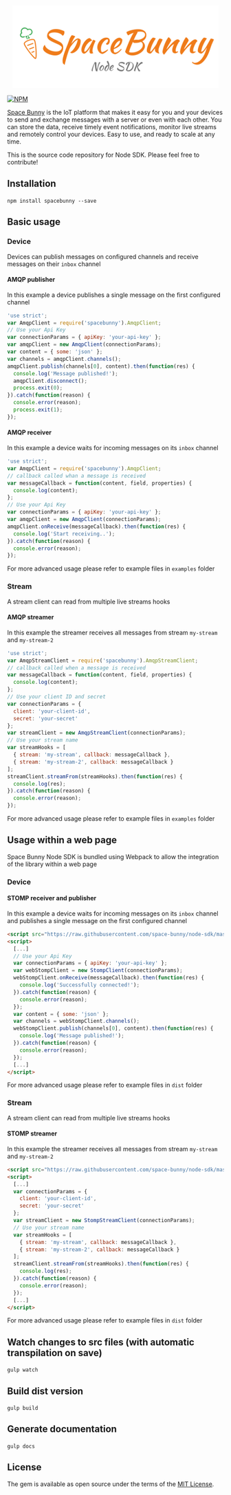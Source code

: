 <p align="center">
  <img width="480" src="assets/logo.png"/>
</p>

[![NPM](https://img.shields.io/npm/v/spacebunny.svg?style=flat-square)](https://www.npmjs.com/package/spacebunny)

[Space Bunny](http://spacebunny.io) is the IoT platform that makes it easy for you and your devices to send and exchange messages with a server or even with each other. You can store the data, receive timely event notifications, monitor live streams and remotely control your devices. Easy to use, and ready to scale at any time.

This is the source code repository for Node SDK.
Please feel free to contribute!

## Installation

`npm install spacebunny --save`

## Basic usage

### Device

Devices can publish messages on configured channels and receive messages on their `inbox` channel

#### AMQP publisher

In this example a device publishes a single message on the first configured channel

```javascript
'use strict';
var AmqpClient = require('spacebunny').AmqpClient;
// Use your Api Key
var connectionParams = { apiKey: 'your-api-key' };
var amqpClient = new AmqpClient(connectionParams);
var content = { some: 'json' };
var channels = amqpClient.channels();
amqpClient.publish(channels[0], content).then(function(res) {
  console.log('Message published!');
  amqpClient.disconnect();
  process.exit(0);
}).catch(function(reason) {
  console.error(reason);
  process.exit(1);
});
```

#### AMQP receiver

In this example a device waits for incoming messages on its `inbox` channel

```javascript
'use strict';
var AmqpClient = require('spacebunny').AmqpClient;
// callback called whan a message is received
var messageCallback = function(content, field, properties) {
  console.log(content);
};
// Use your Api Key
var connectionParams = { apiKey: 'your-api-key' };
var amqpClient = new AmqpClient(connectionParams);
amqpClient.onReceive(messageCallback).then(function(res) {
  console.log('Start receiving..');
}).catch(function(reason) {
  console.error(reason);
});
```

For more advanced usage please refer to example files in `examples` folder

### Stream

A stream client can read from multiple live streams hooks

#### AMQP streamer

In this example the streamer receives all messages from stream `my-stream` and `my-stream-2`

```javascript
'use strict';
var AmqpStreamClient = require('spacebunny').AmqpStreamClient;
// callback called when a message is received
var messageCallback = function(content, field, properties) {
  console.log(content);
};
// Use your client ID and secret
var connectionParams = {
  client: 'your-client-id',
  secret: 'your-secret'
};
var streamClient = new AmqpStreamClient(connectionParams);
// Use your stream name
var streamHooks = [
  { stream: 'my-stream', callback: messageCallback },
  { stream: 'my-stream-2', callback: messageCallback }
];
streamClient.streamFrom(streamHooks).then(function(res) {
  console.log(res);
}).catch(function(reason) {
  console.error(reason);
});
```
For more advanced usage please refer to example files in `examples` folder

## Usage within a web page

Space Bunny Node SDK is bundled using Webpack to allow the integration of the library within a web page

### Device

#### STOMP receiver and publisher

In this example a device waits for incoming messages on its `inbox` channel and publishes a single message on the first configured channel

```html
<script src="https://raw.githubusercontent.com/space-bunny/node-sdk/master/dist/spacebunny.js"></script>
<script>
  [...]
  // Use your Api Key
  var connectionParams = { apiKey: 'your-api-key' };
  var webStompClient = new StompClient(connectionParams);
  webStompClient.onReceive(messageCallback).then(function(res) {
    console.log('Successfully connected!');
  }).catch(function(reason) {
    console.error(reason);
  });
  var content = { some: 'json' };
  var channels = webStompClient.channels();
  webStompClient.publish(channels[0], content).then(function(res) {
    console.log('Message published!');
  }).catch(function(reason) {
    console.error(reason);
  });
  [...]
</script>
```

For more advanced usage please refer to example files in `dist` folder

### Stream

A stream client can read from multiple live streams hooks

#### STOMP streamer

In this example the streamer receives all messages from stream `my-stream` and `my-stream-2`

```html
<script src="https://raw.githubusercontent.com/space-bunny/node-sdk/master/dist/spacebunny.js"></script>
<script>
  [...]
  var connectionParams = {
    client: 'your-client-id',
    secret: 'your-secret'
  };
  var streamClient = new StompStreamClient(connectionParams);
  // Use your stream name
  var streamHooks = [
    { stream: 'my-stream', callback: messageCallback },
    { stream: 'my-stream-2', callback: messageCallback }
  ];
  streamClient.streamFrom(streamHooks).then(function(res) {
    console.log(res);
  }).catch(function(reason) {
    console.error(reason);
  });
  [...]
</script>
```

For more advanced usage please refer to example files in `dist` folder

## Watch changes to src files (with automatic transpilation on save)

`gulp watch`

## Build dist version

`gulp build`

## Generate documentation

`gulp docs`

## License

The gem is available as open source under the terms of the [MIT License](http://opensource.org/licenses/MIT).